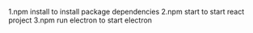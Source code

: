 1.npm install to install package dependencies
2.npm start to start react project
3.npm run electron to start electron

